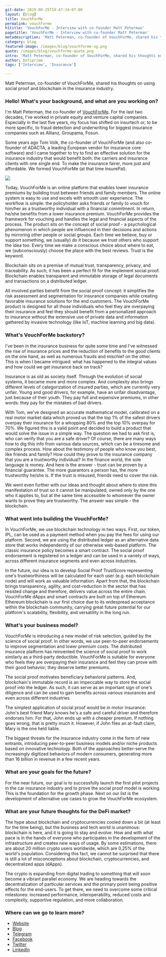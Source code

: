 ```yaml
---
git-date: 2019-08-25T19:47:34-07:00
layout: [blog]
title: VouchForMe
permalink: vouchforme
h1title: 'VouchForMe - Interview with co-founder Matt Peterman'
pagetitle: 'VouchForMe - Interview with co-founder Matt Peterman'
metadescription: 'Matt Peterman, co-founder of VouchForMe, shared his thoughts on using social proof and blockchain in the insurance industry.'
category: blog
featured-image: /images/blog/vouchforme-og.png
quote: /images/blog/vouchforme-quote.png
intro: 'Matt Peterman, co-founder of VouchForMe, shared his thoughts on using social proof and blockchain in the insurance industry.'
author: Defiprime
tags: ['Interview', 'Insurance']

---
```

Matt Peterman, co-founder of VouchForMe, shared his thoughts on using social proof and blockchain in the insurance industry.

### Hello! What's your background, and what are you working on?

I'm Matt Peterman, the co-founder of [VouchForMe](https://vouchforme.co/). For the last two decades, I've worked in private equity and venture capital companies. Especially in the last five years, my focus has shifted on insurtech or, to be more specific, to fraud detection and underwriting for biggest insurance companies such as Allianz, Groupama, Fosun.

Some years ago Tom Volk, the co-founder of VouchForMe  (and also co-founder of ADACTA, a leading European vendor for insurance core software)  and I came together to try to find an effective solution for the insurance industry that would benefit both: the carriers and insurance clients with one single end. To make the insurance fairer, more just and affordable. We formed VouchForMe (at that time InsurePal).

![](/images/blog/vouchforme1.png)

Today, VouchForMe is an online platform that enables lower insurance premiums by building trust between friends and family members. The online system is easy to use and excels with smooth user experience. The workflow is simple: the policyholder asks friends or family to vouch for him/her as a trustworthy individual with a financial commitment. In return, he/she benefits from a lower insurance premium. VouchForMe provides the framework for vouching and handles the legal and financial aspects of the process. The product sits on the concept of social proof - a psychological phenomenon in which people are influenced in their decisions and actions by mirroring other people or social groups. Each time we believe, buy or support something, we (usually) do it because we trust others who support the idea too. Every time we make a conscious choice about where to eat, we (subconsciously) choose the place with the best reviews. Trust is the keyword.

Blockchain sits on a premise of mutual trust, transparency, privacy, and traceability. As such, it has been a perfect fit for the implement social proof.  Blockchain enables transparent and immutable storage of legal documents and transactions on a distributed ledger.  

All involved parties benefit from the social proof concept: it simplifies the risk assessment and segmentation for insurance companies while creating favorable insurance solutions for the end customers.
The VouchForMe product is designed for all those individuals who feel they are overpaying their insurance and feel they should benefit from a personalized approach to insurance without the extensive use of private data and information gathered by invasive technology (like IoT, machine learning and big data).  

### What's VouchForMe backstory?

I've been in the insurance business for quite some time and I've witnessed the rise of insurance prices and the reduction of benefits to the good clients on the one hand, as well as numerous frauds and mischief on the other. This is when I became intrigued: what has happened to the integral values and how could we get insurance back on track?

Insurance is as old as society itself. Through the evolution of social systems, it became more and more complex. And complexity also brings different levels of categorization of insured parties, which are currently very unfair. Young and good drivers, for example, have an unfair disadvantage, just because of their youth. They pay full and expensive premiums, in other words: they pay for the mistakes of bad drivers.

With Tom, we've designed an accurate mathematical model, calibrated on a real motor market data which proved us that the top 1% of the safest drivers overpay their insurance for a whopping 80% and the top 10% overpay for 70%. We figured this is a valid point and decided to build a product that would solve the issue in a simple way. The question we had to ask first is, who can verify that you are a safe driver? Of course, there are many ways how to dig this info from various data sources, which can be a tiresome and complex process. How about the testimony of people who know you best, like friends and family? How could they prove to the insurance company that you are a trustworthy individual? In the finance world, the sole language is money. And here is the answer - trust can be proven by a financial guarantee. The more guarantors a person has, the more trustworthy he/she is. If the trust is misused, friends need to cover the risk.

We went even further with our ideas and thought about where to store this manifestation of trust so it cannot be manipulated, owned only by the one who it applies to, but at the same time accessible to whomever the owner wants to prove they are trustworthy. The answer was simple - the blockchain.


### What went into building the VouchForMe?

In VouchForMe, we use blockchain technology in two ways. First, our token, IPL, can be used as a payment method when you pay the fees for using our platform. Second, we are using the distributed ledger as an alternative data store that works independently of our otherwise web-based platform. The classic insurance policy becomes a smart contract. The social proof endorsement is registered on a ledger and can be used in a variety of ways, across different insurance segments and even across industries.

In the future, our idea is to develop Social Proof TrustScore representing one's trustworthiness will be calculated for each user (e.g. each blockchain node) and will work as valuable information. Apart from that, the blockchain brings transparency, agility, and cost-reduction in the sector that has resisted change and therefore, delivers value across the entire chain. VouchForMe dApps and smart contracts are built on top of Ethereum. Ethereum blockchain is our first choice due to its widespread acceptance within the blockchain community, carrying great future potential for our platform's scalability, flexibility, and versatility in the long run.

### What's your business model?

VouchForMe is introducing a new model of risk selection, guided by the science of social proof. In other words, we use peer-to-peer endorsements to improve segmentation and lower premium costs. The distributed insurance platform has reinvented the science of social proof to work similarly as a third-party deductible. VouchForMe is suitable for everyone who feels they are overpaying their insurance and feel they can prove with their good behavior; they deserve better premiums.

The social proof motivates beneficiary behavioral patterns. And, blockchain's immutable record is an impeccable way to store the social proof into the ledger. As such, it can serve as an important sign of one's diligence and can be used to gain benefits across various insurances and even across different industries.

The simplest application of social proof would be in motor insurance: John's best friend Mary knows he's a safe and careful driver and therefore endorses him. For that, John ends up with a cheaper premium. If nothing goes wrong, that is pretty much it. However, if John files an at-fault claim, Mary is the one held liable.

The biggest threats for the insurance industry come in the form of new entrants, introducing peer-to-peer business models and/or niche products based on innovative technology. Both of the approaches better-serve the increasingly digitized behaviors of modern consumers, generating more than 16 billion in revenue in a few recent years.

### What are your goals for the future?

For the near future, our goal is to successfully launch the first pilot projects in the car insurance industry and to prove the social proof model is working. This is the foundation for the growth phase. Next on our list is the development of alternative use cases to grow the VouchForMe ecosystem.

### What are your future thoughts for the DeFi market?

The hype about blockchain and cryptocurrencies cooled down a bit (at least for the time being), but the business and tech world is unanimous: blockchain is here, and it is going to stay and evolve. How and with what pace is in the hands of everyone who participates in the development of the infrastructure and creates new ways of usage. By some estimations, there are about 20 million crypto users worldwide, which are 0,25% of the world's population. Considering this fact, we cannot be surprised that there is still a lot of misconceptions about blockchain, cryptocurrencies, and decentralized apps (dApps).

The crypto is expanding from digital trading to something that will soon become a vibrant parallel economy. We are heading towards the decentralization of particular services and the primary point being positive effects for the end-users. To get there, we need to overcome some critical milestones: increased performance, interoperability, reduced costs and complexity, supportive regulation, and more collaboration.

### Where can we go to learn more?

- [Website](https://vouchforme.co)
- [Blog](https://medium.com/vouchforme)
- [Telegram](https://t.me/InsurePal)
- [Facebook](https://www.facebook.com/VouchForMe.co/)
- [Twitter](https://twitter.com/Vouchforme_co)
- [LinkedIn](https://www.linkedin.com/company/insurepal/)
